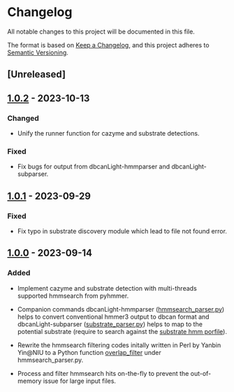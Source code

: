# Changelog

All notable changes to this project will be documented in this file.

The format is based on [Keep a Changelog](https://keepachangelog.com/en/1.0.0/),
and this project adheres to [Semantic Versioning](https://semver.org/spec/v2.0.0.html).

## [Unreleased]

## [1.0.2] - 2023-10-13

### Changed

- Unify the runner function for cazyme and substrate detections.

### Fixed

- Fix bugs for output from dbcanLight-hmmparser and dbcanLight-subparser.

## [1.0.1] - 2023-09-29

### Fixed

- Fix typo in substrate discovery module which lead to file not found error.

## [1.0.0] - 2023-09-14

### Added

- Implement cazyme and substrate detection with multi-threads supported hmmsearch from pyhmmer.

- Companion commands dbcanLight-hmmparser ([hmmsearch_parser.py](https://github.com/chtsai0105/dbcanLight/blob/v1.0.0/src/dbcanlight/hmmsearch_parser.py)) helps to convert conventional hmmer3 output to dbcan format and dbcanLight-subparser ([substrate_parser.py](https://github.com/chtsai0105/dbcanLight/blob/v1.0.0/src/dbcanlight/substrate_parser.py)) helps to map to the potential substrate (require to search against the [substrate hmm porfile](https://bcb.unl.edu/dbCAN2/download/Databases/dbCAN_sub.hmm)).

- Rewrite the hmmsearch filtering codes initally written in Perl by Yanbin Yin@NIU to a Python function [overlap_filter](https://github.com/chtsai0105/dbcanLight/blob/v1.0.0/src/dbcanlight/hmmsearch_parser.py#L78-L110) under hmmsearch_parser.py.

- Process and filter hmmsearch hits on-the-fly to prevent the out-of-memory issue for large input files.

[1.0.2]: https://github.com/chtsai0105/dbcanLight/compare/v1.0.1...v1.0.2
[1.0.1]: https://github.com/chtsai0105/dbcanLight/compare/v1.0.0...v1.0.1
[1.0.0]: https://github.com/chtsai0105/dbcanLight/releases/tag/v1.0.0
